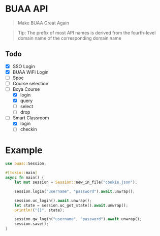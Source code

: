 # BUAA API

> Make BUAA Great Again

> Tip: The prefix of most API names is derived from the fourth-level domain name of the corresponding domain name

## Todo

- [x] SSO Login
- [x] BUAA WiFi Login
- [ ] Spoc
- [ ] Course selection
- [ ] Boya Course
  - [x] login
  - [x] query
  - [ ] select
  - [ ] drop
- [ ] Smart Classroom
  - [x] login
  - [ ] checkin

# Example

```rust
use buaa::Session;

#[tokio::main]
async fn main() {
    let mut session = Session::new_in_file("cookie.json");

    session.login("username", "password").await.unwrap();

    session.uc_login().await.unwrap();
    let state = session.uc_get_state().await.unwrap();
    println!("{}", state);

    session.gw_login("username", "password").await.unwrap();
    session.save();
}
```